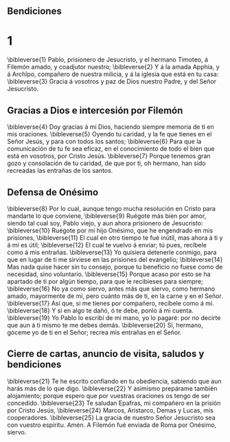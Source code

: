 ## Bendiciones
# 1 
\bibleverse{1} Pablo, prisionero de Jesucristo, y el hermano Timoteo, á Filemón amado, y coadjutor nuestro; 
\bibleverse{2} Y á la amada Apphia, y á Archîpo, compañero de nuestra milicia, y á la iglesia que está en tu casa: 
\bibleverse{3} Gracia á vosotros y paz de Dios nuestro Padre, y del Señor Jesucristo.

## Gracias a Dios e intercesión por Filemón
 
\bibleverse{4} Doy gracias á mi Dios, haciendo siempre memoria de ti en mis oraciones. 
\bibleverse{5} Oyendo tu caridad, y la fe que tienes en el Señor Jesús, y para con todos los santos; 
\bibleverse{6} Para que la comunicación de tu fe sea eficaz, en el conocimiento de todo el bien que está en vosotros, por Cristo Jesús. 
\bibleverse{7} Porque tenemos gran gozo y consolación de tu caridad, de que por ti, oh hermano, han sido recreadas las entrañas de los santos.

## Defensa de Onésimo
 
\bibleverse{8} Por lo cual, aunque tengo mucha resolución en Cristo para mandarte lo que conviene, 
\bibleverse{9} Ruégote más bien por amor, siendo tal cual soy, Pablo viejo, y aun ahora prisionero de Jesucristo: 
\bibleverse{10} Ruégote por mi hijo Onésimo, que he engendrado en mis prisiones, 
\bibleverse{11} El cual en otro tiempo te fué inútil, mas ahora á ti y á mí es útil; 
\bibleverse{12} El cual te vuelvo á enviar; tú pues, recíbele como á mis entrañas. 
\bibleverse{13} Yo quisiera detenerle conmigo, para que en lugar de ti me sirviese en las prisiones del evangelio; 
\bibleverse{14} Mas nada quise hacer sin tu consejo, porque tu beneficio no fuese como de necesidad, sino voluntario. 
\bibleverse{15} Porque acaso por esto se ha apartado de ti por algún tiempo, para que le recibieses para siempre; 
\bibleverse{16} No ya como siervo, antes más que siervo, como hermano amado, mayormente de mí, pero cuánto más de ti, en la carne y en el Señor. 
\bibleverse{17} Así que, si me tienes por compañero, recíbele como á mí. 
\bibleverse{18} Y si en algo te dañó, ó te debe, ponlo á mi cuenta. 
\bibleverse{19} Yo Pablo lo escribí de mi mano, yo lo pagaré: por no decirte que aun á ti mismo te me debes demás. 
\bibleverse{20} Sí, hermano, góceme yo de ti en el Señor; recrea mis entrañas en el Señor.

## Cierre de cartas, anuncio de visita, saludos y bendiciones
 
\bibleverse{21} Te he escrito confiando en tu obediencia, sabiendo que aun harás más de lo que digo. 
\bibleverse{22} Y asimismo prepárame también alojamiento; porque espero que por vuestras oraciones os tengo de ser concedido. 
\bibleverse{23} Te saludan Epafras, mi compañero en la prisión por Cristo Jesús, 
\bibleverse{24} Marcos, Aristarco, Demas y Lucas, mis cooperadores. 
\bibleverse{25} La gracia de nuestro Señor Jesucristo sea con vuestro espíritu. Amén. A Filemón fué enviada de Roma por Onésimo, siervo. 